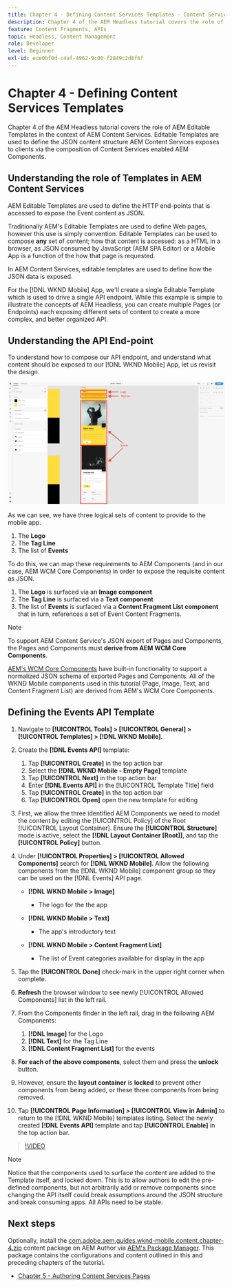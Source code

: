 ```yaml
---
title: Chapter 4 - Defining Content Services Templates - Content Services
description: Chapter 4 of the AEM Headless tutorial covers the role of AEM Editable Templates in the context of AEM Content Services. Editable Templates are used to define the JSON content structure AEM Content Services ultimately expose.
feature: Content Fragments, APIs
topic: Headless, Content Management
role: Developer
level: Beginner
exl-id: ece0bf0d-c4af-4962-9c00-f2849c2d8f6f
---
```

# Chapter 4 - Defining Content Services Templates

Chapter 4 of the AEM Headless tutorial covers the role of AEM Editable Templates in the context of AEM Content Services. Editable Templates are used to define the JSON content structure AEM Content Services exposes to clients via the composition of Content Services enabled AEM Components.

## Understanding the role of Templates in AEM Content Services

AEM Editable Templates are used to define the HTTP end-points that is accessed to expose the Event content as JSON.

Traditionally AEM's Editable Templates are used to define Web pages, however this use is simply convention. Editable Templates can be used to compose **any** set of content; how that content is accessed: as a HTML in a browser, as JSON consumed by JavaScript (AEM SPA Editor) or a Mobile App is a function of the how that page is requested.

In AEM Content Services, editable templates are used to define how the JSON data is exposed.

For the [!DNL WKND Mobile] App, we'll create a single Editable Template which is used to drive a single API endpoint. While this example is simple to illustrate the concepts of AEM Headless, you can create multiple Pages (or Endpoints) each exposing different sets of content to create a more complex, and better organized API.

## Understanding the API End-point

To understand how to compose our API endpoint, and understand what content should be exposed to our [!DNL WKND Mobile] App, let us revisit the design.

![Events API Page Decomposition](./assets/chapter-4/design-to-component-mapping.png)

As we can see, we have three logical sets of content to provide to the mobile app.

1. The **Logo**
2. The **Tag Line**
3. The list of **Events**

To do this, we can map these requirements to AEM Components (and in our case, AEM WCM Core Components) in order to expose the requisite content as JSON.

1. The **Logo** is surfaced via an **Image component**
2. The **Tag Line** is surfaced via a **Text component**
3. The list of **Events** is surfaced via a **Content Fragment List component** that in turn, references a set of Event Content Fragments.

>[!NOTE]
>
>To support AEM Content Service's JSON export of Pages and Components, the Pages and Components must **derive from AEM WCM Core Components**.
>
>[AEM's WCM Core Components](https://github.com/Adobe-Marketing-Cloud/aem-core-wcm-components) have built-in functionality to support a normalized JSON schema of exported Pages and Components. All of the WKND Mobile components used in this tutorial (Page, Image, Text, and Content Fragment List) are derived from AEM's WCM Core Components.

## Defining the Events API Template

1. Navigate to **[!UICONTROL Tools] > [!UICONTROL General] > [!UICONTROL Templates] > [!DNL WKND Mobile]**.

1. Create the **[!DNL Events API]** template:

    1. Tap **[!UICONTROL Create]** in the top action bar
    1. Select the **[!DNL WKND Mobile - Empty Page]** template
    1. Tap **[!UICONTROL Next]** in the top action bar
    1. Enter **[!DNL Events API]** in the [!UICONTROL Template Title] field
    1. Tap **[!UICONTROL Create]** in the top action bar
    1. Tap **[!UICONTROL Open]** open the new template for editing

1. First, we allow the three identified AEM Components we need to model the content by editing the [!UICONTROL Policy] of the Root [!UICONTROL Layout Container]. Ensure the **[!UICONTROL Structure]** mode is active, select the **[!DNL Layout Container \[Root\]]**, and tap the **[!UICONTROL Policy]** button.
1. Under **[!UICONTROL Properties] > [!UICONTROL Allowed Components]** search for **[!DNL WKND Mobile]**. Allow the following components from the [!DNL WKND Mobile] component group  so they can be used on the [!DNL Events] API page.

    * **[!DNL WKND Mobile > Image]**

        * The logo for the the app

    * **[!DNL WKND Mobile > Text]**

        * The app's introductory text

    * **[!DNL WKND Mobile > Content Fragment List]**

        * The list of Event categories available for display in the app

1. Tap the **[!UICONTROL Done]** check-mark in the upper right corner when complete.
1. **Refresh** the browser window to see newly [!UICONTROL Allowed Components] list in the left rail.
1. From the Components finder in the left rail, drag in the following AEM Components:
    1. **[!DNL Image]** for the Logo
    2. **[!DNL Text]** for the Tag Line
    3. **[!DNL Content Fragment List]** for the events
1. **For each of the above components**, select them and press the **unlock** button.
1. However, ensure the **layout container** is **locked** to prevent other components from being added, or these three components from being removed.
1. Tap **[!UICONTROL Page Information] > [!UICONTROL View in Admin]** to return to the [!DNL WKND Mobile] templates listing. Select the newly created **[!DNL Events API]** template and tap **[!UICONTROL Enable]** in the top action bar.

>[!VIDEO](https://video.tv.adobe.com/v/28342?quality=12&learn=on)

>[!NOTE]
>
> Notice that the components used to surface the content are added to the Template itself, and locked down. This is to allow authors to edit the pre-defined components, but not arbitrarily add or remove components since changing the API itself could break assumptions around the JSON structure and break consuming apps. All APIs need to be stable.

## Next steps

Optionally, install the [com.adobe.aem.guides.wknd-mobile.content.chapter-4.zip](https://github.com/adobe/aem-guides-wknd-mobile/releases/latest) content package on AEM Author  via [AEM's Package Manager](http://localhost:4502/crx/packmgr/index.jsp). This package contains the configurations and content outlined in this and preceding chapters of the tutorial.

* [Chapter 5 - Authoring Content Services Pages](./chapter-5.md)
